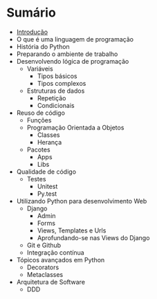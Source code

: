 # Sumário

* [Introdução](README.md)
* O que é uma linguagem de programação
* História do Python
* Preparando o ambiente de trabalho
* Desenvolvendo lógica de programação
   * Variáveis
       * Tipos básicos
       * Tipos complexos
   * Estruturas de dados
       * Repetição
       * Condicionais
* Reuso de código
   * Funções
   * Programação Orientada a Objetos
       * Classes
       * Herança
   * Pacotes
       * Apps
       * Libs
* Qualidade de código
   * Testes
       * Unitest
       * Py.test
* Utilizando Python para desenvolvimento Web
   * Django
       * Admin
       * Forms
       * Views, Templates e Urls
       * Aprofundando-se nas Views do Django
   * Git e Github
   * Integração contínua
* Tópicos avançados em Python
   * Decorators
   * Metaclasses
* Arquitetura de Software
   * DDD

